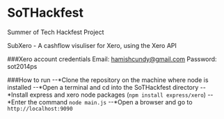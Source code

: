 SoTHackfest
===========

Summer of Tech Hackfest Project

SubXero - A cashflow visuliser for Xero, using the Xero API

###Xero account credentials
Email: hamishcundy@gmail.com
Password: sot2014ps

###How to run
--*Clone the repository on the machine where node is installed
--*Open a terminal and cd into the SoTHackfest directory
--*Install express and xero node packages (`npm install express/xero`)
--*Enter the command `node main.js`
--*Open a browser and go to `http://localhost:9090`